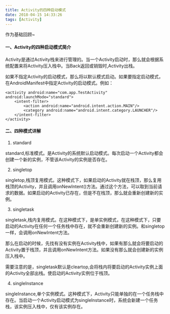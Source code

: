 ```yaml
---
title: Activity的四种启动模式
date: 2018-04-15 14:33:26
tags: [Activity]
---
```


作为基础回顾~


#### 一、Activity的四种启动模式简介

Activity是通过Activity栈来进行管理的。当一个Activity启动时，那么就会根据系统配置来将Activity压入栈中。当Back返回或销毁时,Activity出栈。

如果不指定Activity的启动模式，那么将以默认模式启动。如果要指定启动模式，在AndroidManifest中指定Activity的启动模式。例如：

	<activity android:name="com.app.TestActivity" android:launchMode="standard">
        <intent-filter>
            <action android:name="android.intent.action.MAIN"/>
            <category android:name="android.intent.category.LAUNCHER"/>
        </intent-filter>
	</activity>

#### 二、四种模式详解


1. standard

standard,标准模式。是Activity的系统默认启动模式。每次启动一个Activity都会创建一个新的实例，不管该Activity的实例是否存在。

2. singletop

singletop,栈顶复用模式。这种模式下，如果启动的Activity就在栈顶，那么复用栈顶的Activity，并且调用onNewIntent()方法。通过这个方法，可以取到当前请求的数据。如果启动的Activity已存在，但是不在栈顶，那么就会重新创建新的实例。

3. singletask

singletask,栈内复用模式。在这种模式下，是单实例模式，在这种模式下，只要启动的Activity在任何一个任务栈中存在，就不会重新创建新的实例。和singletop一样，会调用onNewIntent方法。

那么在启动的时候，先找有没有实例在Activity栈中，如果有那么就会将要启动的Activity置于栈顶，并且调用onNewIntent方法。如果没有那么就会创建新的实例压入栈中。

需要注意的是，singletask默认是cleartop,会将栈内将要启动的Activity实例上面的Activity全部出栈。使启动的Activity实例位于栈顶。

4. singleInstance

singleInstance,单个实例模式。这种模式下，Activity只能单独的在一个任务栈中存在。当启动一个Activity启动模式为singleInstance时，系统会新建一个任务栈，该实例压入栈中，仅有该实例存在。
